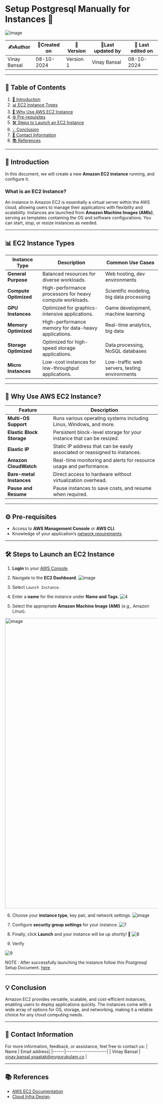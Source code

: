 # Setup Postgresql Manually for Instances 🚀
![image](https://github.com/user-attachments/assets/4ca84bf2-3510-426f-a3c2-56b53a916f31)


| ✍️Author      | 📅Created on  |📌 Version    | 📝Last updated by |📅 Last edited on |
|-------------|-------------|------------|-----------------|----------------|
| Vinay Bansal | 08-10-2024  | Version 1  | Vinay Bansal    | 08-10-2024     |


---

## 📑 Table of Contents
1. [📝 Introduction](#-introduction)
2. [📊 EC2 Instance Types](#-ec2-instance-types)
3. [🌟 Why Use AWS EC2 Instance](#-why-use-aws-ec2-instance)
4. [⚙️ Pre-requisites](#-pre-requisites)
5. [🛠  Steps to Launch an EC2 Instance](#-steps-to-launch-an-ec2-instance)
6. [💡 Conclusion](#-conclusion)
7. [📧 Contact Information](#-contact-information)
8. [📚 References](#-references)

---

## 📝 Introduction
In this document, we will create a new **Amazon EC2 instance** running, and configure it.

### What is an EC2 Instance?
An instance in Amazon EC2 is essentially a virtual server within the AWS cloud, allowing users to manage their applications with flexibility and scalability. Instances are launched from **Amazon Machine Images (AMIs)**, serving as templates containing the OS and software configurations. You can start, stop, or resize instances as needed.

---

## 📊 EC2 Instance Types

| Instance Type           | Description                                                                 | Common Use Cases                                                                            |
|-------------------------|-----------------------------------------------------------------------------|-------------------------------------------------------|
| **General Purpose**      | Balanced resources for diverse workloads.                                   | Web hosting, dev environments                                                               |
| **Compute Optimized**    | High-performance processors for heavy compute workloads.                    | Scientific modeling, big data processing                                                     |
| **GPU Instances**        | Optimized for graphics-intensive applications.                              | Game development, machine learning                                                          |
| **Memory Optimized**     | High-performance memory for data-heavy applications.                        | Real-time analytics, big data                                                                |
| **Storage Optimized**    | Optimized for high-speed storage applications.                              | Data processing, NoSQL databases                                                             |
| **Micro Instances**      | Low-cost instances for low-throughput applications.                         | Low-traffic web servers, testing environments                                                |

---

## 🌟 Why Use AWS EC2 Instance?

| Feature                   | Description                                                                                     |
|---------------------------|-------------------------------------------------------------------------------------------------|
| **Multi-OS Support**       | Runs various operating systems including Linux, Windows, and more.                              |
| **Elastic Block Storage**  | Persistent block-level storage for your instance that can be resized.                           |
| **Elastic IP**             | Static IP address that can be easily associated or reassigned to instances.                     |
| **Amazon CloudWatch**      | Real-time monitoring and alerts for resource usage and performance.                             |
| **Bare-metal Instances**   | Direct access to hardware without virtualization overhead.                                      |
| **Pause and Resume**       | Pause instances to save costs, and resume when required.                                        |

---

## ⚙️ Pre-requisites
- Access to **AWS Management Console** or **AWS CLI**.
- Knowledge of your application’s [network requirements](https://github.com/mygurukulam-p10/Documentation-P10-Snaatak/blob/main/Cloud%20Infra%20Design/Cloud%20Infra%20Design%2030K%20feet/Readme.md).


---

## 🛠 Steps to Launch an EC2 Instance

1. **Login** to your [AWS Console](https://aws.amazon.com/console/).  
2. Navigate to the **EC2 Dashboard**.
 ![image](https://github.com/user-attachments/assets/32eaeb3a-f4a9-421e-a983-c4870fa38ca3)
 
3. Select `Launch Instance`.  
4. Enter a **name** for the instance under **Name and Tags**.
![4](https://github.com/user-attachments/assets/f91b5490-ac4e-48cc-b1a4-236b7264a5c1)

5. Select the appropriate **Amazon Machine Image (AMI)** (e.g., Amazon Linux).
<img width="955" alt="image" src="https://github.com/user-attachments/assets/8d87279f-a057-4422-814a-d93a36dbcc7b">

 
6. Choose your **instance type**, key pair, and network settings.
 ![image](https://github.com/user-attachments/assets/776a6465-ac87-4767-89a9-2ae1bf7f730a)
 
7. Configure **security group settings** for your instance.
![7](https://github.com/user-attachments/assets/a8ec03c1-8f40-4018-a423-303c6e0acb38)


8. Finally, click **Launch** and your instance will be up shortly! 🎉
![8](https://github.com/user-attachments/assets/3a3848d9-d78b-458c-892a-3416c53629d0)

9. Verify

![9](https://github.com/user-attachments/assets/cd82d434-9e19-43e1-b286-1dea42b35dd7)

NOTE : After successfully launching the instance follow this Postgresql Setup Document. [here]([https://github.com/mygurukulam-p10/Documentation-P10-Snaatak/tree/main/OT%20MS%20Understanding/Attendance/%20%20%20%09%20Setup%20and%20run%20the%20App%20for%20POC](https://github.com/mygurukulam-p10/Documentation-P10-Snaatak/tree/main/OT%20MS%20Understanding/PostgreSQL/Setup%20and%20run%20the%20PostgreSQL%20for%20POC))

---

## 💡 Conclusion

Amazon EC2 provides versatile, scalable, and cost-efficient instances, enabling users to deploy applications quickly. The instances come with a wide array of options for OS, storage, and networking, making it a reliable choice for any cloud computing needs.

---

##  📧 Contact Information
For more information, feedback, or assistance, feel free to contact us:
| Name | Email address|
|------|---------------------|
| Vinay Bansal | vinay.bansal.snaatak@mygurukulam.co |

---

## 📚 References

- [AWS EC2 Documentation](https://docs.aws.amazon.com/AWSEC2/latest/UserGuide/EC2_GetStarted.html)
- [Cloud Infra Design](https://github.com/mygurukulam-p10/Documentation-P10-Snaatak/blob/main/Cloud%20Infra%20Design/Cloud%20Infra%20Design%2030K%20feet/Readme.md). 
